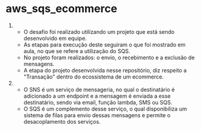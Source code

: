 # aws_sqs_ecommerce
1. <br> 
    <ul>
        <li>O desafio foi realizado utilizando um projeto que está sendo desenvolvido em equipe. </li>
        <li>As etapas para execução deste seguiram o que foi mostrado em aula, no que se refere a utilização do SQS.</li>
        <li>No projeto foram realizados: o envio, o recebimento e a exclusão de mensagens.</li>
        <li>A etapa do projeto desenvolvida nesse repositório, diz respeito a "Transação" dentro do ecossistema de um ecommerce.</li>
    </ul>

2. <br>
    <ul>
        <li>O SNS é um serviço de mensageria, no qual o destinatário é adicionado a um endpoint e a mensagem é enviada a esse destinatário, sendo via email, função lambda, SMS ou SQS.</li>
        <li>O SQS é um complemento desse serviço, o qual disponibiliza um sistema de filas para envio dessas mensagens e permite o desacoplamento dos serviços.</li>
    </ul>
    
